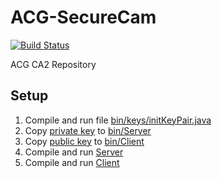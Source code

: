 # ACG-SecureCam

[![Build Status](https://travis-ci.com/Infinitide/ACG-SecureCam.svg?token=VjEYc68MUWgPSpWqgDNV&branch=master)](https://travis-ci.com/Infinitide/ACG-SecureCam)

ACG CA2 Repository

## Setup
1. Compile and run file [bin/keys/initKeyPair.java](bin/keys/initKeyPair.java)
2. Copy [private key](bin/keys/KeyPair/private.key) to [bin/Server](bin/Server)
3. Copy [public key](bin/keys/KeyPair/public.key) to [bin/Client](bin/Client)
4. Compile and run [Server](bin/Server/Server.java)
5. Compile and run [Client](bin/Client/Client.java)

